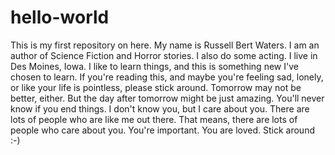 # hello-world
This is my first repository on here.
My name is Russell Bert Waters.
I am an author of Science Fiction and Horror stories.
I also do some acting.
I live in Des Moines, Iowa.
I like to learn things, and this is something new I've chosen to learn.
If you're reading this, and maybe you're feeling sad, lonely, or like your life is pointless, please stick around.
Tomorrow may not be better, either.
But the day after tomorrow might be just amazing.
You'll never know if you end things.
I don't know you, but I care about you.
There are lots of people who are like me out there.
That means, there are lots of people who care about you.
You're important.
You are loved.
Stick around :-)
